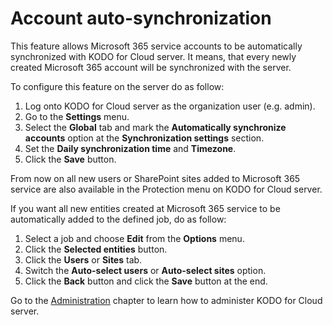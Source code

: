 # Account auto-synchronization

This feature allows Microsoft 365 service accounts to be automatically synchronized with KODO for Cloud server. It means, that every newly created Microsoft 365 account will be synchronized with the server.

To configure this feature on the server do as follow:

1. Log onto KODO for Cloud server as the organization user \(e.g. admin\).
2. Go to the **Settings** menu.
3. Select the **Global** tab and mark the **Automatically synchronize accounts** option at the **Synchronization settings** section.
4. Set the **Daily synchronization time** and **Timezone**.
5. Click the **Save** button.

From now on all new users or SharePoint sites added to Microsoft 365 service are also available in the Protection menu on KODO for Cloud server. 

If you want all new entities created at Microsoft 365 service to be automatically added to the defined job, do as follow:

1. Select a job and choose  **Edit** from the **Options** menu.
2. Click the **Selected entities** button. 
3. Click the **Users** or **Sites** tab.
4.  Switch the **Auto-select users** or **Auto-select sites** option.
5. Click the **Back** button and click the **Save** button at the end.

Go to the [Administration](https://storware.gitbook.io/kodo-for-cloud-office365/administration) chapter to learn how to administer KODO for Cloud server.


